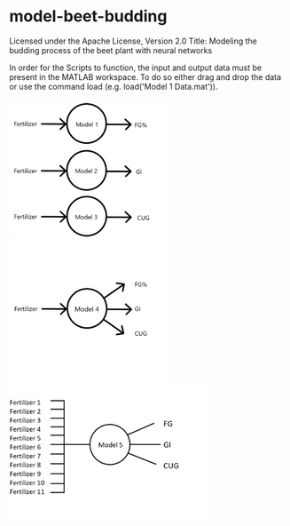 # model-beet-budding
Licensed under the Apache License, Version 2.0
Title: Modeling the budding process of the beet plant with neural networks

In order for the Scripts to function, the input and output data must be present in the MATLAB workspace.
To do so either drag and drop the data or use the command load (e.g. load('Model 1 Data.mat')).

<img src="model-1,2,3-schemas.png" alt="Model 1, 2 and 3 Schemas" height="250" >
<img src="model-4-schema.png" alt="Model 4 Schema" height="250" >
<img src="model-5-schema.png" alt="Model 5 Schema" height="250" >
